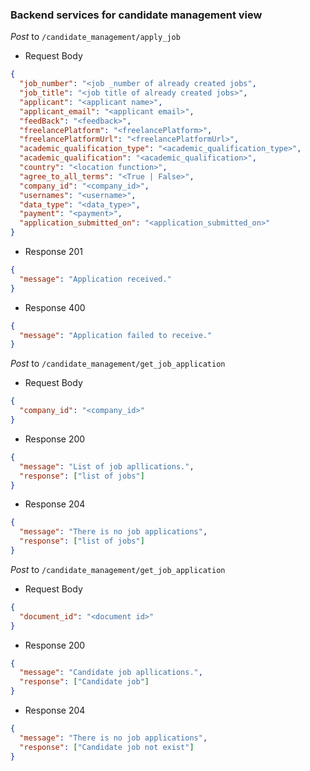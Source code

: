 ### Backend services for candidate management view

_Post_ to `/candidate_management/apply_job`

- Request Body

```json
{
  "job_number": "<job _number of already created jobs",
  "job_title": "<job title of already created jobs>",
  "applicant": "<applicant name>",
  "applicant_email": "<applicant email>",
  "feedBack": "<feedback>",
  "freelancePlatform": "<freelancePlatform>",
  "freelancePlatformUrl": "<freelancePlatformUrl>",
  "academic_qualification_type": "<academic_qualification_type>",
  "academic_qualification": "<academic_qualification>",
  "country": "<location function>",
  "agree_to_all_terms": "<True | False>",
  "company_id": "<company_id>",
  "usernames": "<username>",
  "data_type": "<data_type>",
  "payment": "<payment>",
  "application_submitted_on": "<application_submitted_on>"
}
```

- Response 201

```json
{
  "message": "Application received."
}
```

- Response 400

```json
{
  "message": "Application failed to receive."
}
```

_Post_ to `/candidate_management/get_job_application`

- Request Body

```json
{
  "company_id": "<company_id>"
}
```

- Response 200

```json
{
  "message": "List of job apllications.",
  "response": ["list of jobs"]
}
```

- Response 204

```json
{
  "message": "There is no job applications",
  "response": ["list of jobs"]
}
```

_Post_ to `/candidate_management/get_job_application`

- Request Body

```json
{
  "document_id": "<document id>"
}
```

- Response 200

```json
{
  "message": "Candidate job apllications.",
  "response": ["Candidate job"]
}
```

- Response 204

```json
{
  "message": "There is no job applications",
  "response": ["Candidate job not exist"]
}
```
